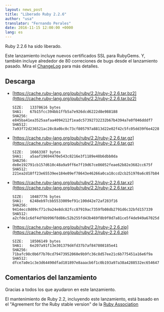 ```yaml
---
layout: news_post
title: "Liberado Ruby 2.2.6"
author: "usa"
translator: "Fernando Perales"
date: 2016-11-15 12:00:00 +0000
lang: es
---
```


Ruby 2.2.6 ha sido liberado.

Este lanzamiento incluye nuevos certificados SSL para RubyGems.
Y, también incluye alrededor de 80 correciones de bugs desde el lanzamiento pasado.
Mira el [ChangeLog](https://svn.ruby-lang.org/repos/ruby/tags/v2_2_6/ChangeLog)
para más detalles.

## Descarga

* [https://cache.ruby-lang.org/pub/ruby/2.2/ruby-2.2.6.tar.bz2](https://cache.ruby-lang.org/pub/ruby/2.2/ruby-2.2.6.tar.bz2)

      SIZE:   13378616 bytes
      SHA1:   67b15fcc394bb1ffb5a7e926dcd6222d8e988188
      SHA256: e845ba41ea3525aafaa4094212f1eadc57392732232b67b4394a7e0f046dddf7
      SHA512: 7a93f72d236521ac28c8a0bc0c73cf805797a8813d22e02f42c5fc05dd39f6e422817272e0db6a24c245f6f97ad4b2b412a9a47ac50156ab186df596918a5f34

* [https://cache.ruby-lang.org/pub/ruby/2.2/ruby-2.2.6.tar.gz](https://cache.ruby-lang.org/pub/ruby/2.2/ruby-2.2.6.tar.gz)

      SIZE:   16663387 bytes
      SHA1:   a5aaf19694470e543c8216e3f1189e48b6dbb0da
      SHA256: de8e192791cb157d610c48a9a9ff6e7f19d67ce86052feae62b82e3682cc675f
      SHA512: 221ea2d18ff23e65539ee184e09ef78643e46266a0ca18ccd2cb251970a6c057b843363f7c97541b2a6e68e1c3c41a36e2ae5c8218da888e0429473504abf66d

* [https://cache.ruby-lang.org/pub/ruby/2.2/ruby-2.2.6.tar.xz](https://cache.ruby-lang.org/pub/ruby/2.2/ruby-2.2.6.tar.xz)

      SIZE:   10487776 bytes
      SHA1:   6248eb97cbb5533009ef91c100d42e72af283f16
      SHA256: 9414ecc0d09cf71c9a24e8dc82fcc87919ac7359fb08db2791d6c32bfd157339
      SHA512: a2cfde1c6df4df6b996f8d86c52b255fd43b469f8b9f0d7a81ce5f4de949a67025d8bead4ce61f03263eb6a8378b156b843f97b429208afaa1d3bfd0a7af4ef4

* [https://cache.ruby-lang.org/pub/ruby/2.2/ruby-2.2.6.zip](https://cache.ruby-lang.org/pub/ruby/2.2/ruby-2.2.6.zip)

      SIZE:   18506149 bytes
      SHA1:   6e207a91f13e301379d4fd37b7af847808185e41
      SHA256: 71bafc98c0b6f7b70cd79473952060e9b9fc36c8d57ee21c6b775451a16e6f9a
      SHA512: dfce7a0e1c3e3d64490dfad101897e8aaacb6f1c0b193a97a38a4288532ec65464796de898685497ba35f199ed6d8eeaf9bb84d31cab0ea4cfd762466597a840

## Comentarios del lanzamiento

Gracias a todos los que ayudaron en este lanzamiento.

El mantenimiento de Ruby 2.2, incluyendo este lanzamiento,
está basado en el "Agreement for the Ruby stable version" de la
[Ruby Association](http://www.ruby.or.jp)
